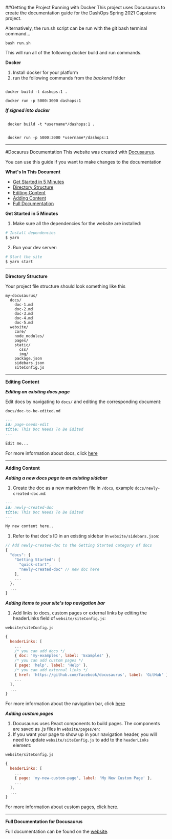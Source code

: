 ##Getting the Project Running with Docker
This project uses Docusaurus to create the documentation guide for the DashOps Spring 2021 Capstone project.

Alternatively, the run.sh script can be run with the git bash terminal command...

```
bash run.sh
```
This will run all of the following docker build and run commands.

**Docker**
1. Install docker for your platform
2. run the following commands from the *backend* folder

```

docker build -t dashops:1 .

```

```
docker run -p 5000:3000 dashops:1

```

***If signed into docker***
```

 docker build -t *username*/dashops:1 .

```

```
 
 docker run -p 5000:3000 *username*/dashops:1

```

------------------------------------------------------------------

#Docaurus Documentation
This website was created with [Docusaurus](https://docusaurus.io/).

You can use this guide if you want to make changes to the documentation


**What's In This Document**

- [Get Started in 5 Minutes](#get-started-in-5-minutes)
- [Directory Structure](#directory-structure)
- [Editing Content](#editing-content)
- [Adding Content](#adding-content)
- [Full Documentation](#full-documentation)


**Get Started in 5 Minutes**

1. Make sure all the dependencies for the website are installed:

```sh
# Install dependencies
$ yarn
```

2. Run your dev server:

```sh
# Start the site
$ yarn start
```

----------------------------------------------------------------------------

**Directory Structure**

Your project file structure should look something like this

```
my-docusaurus/
  docs/
    doc-1.md 
    doc-2.md
    doc-3.md
    doc-4.md
    doc-5.md
  website/
    core/
    node_modules/
    pages/
    static/
      css/
      img/
    package.json
    sidebars.json
    siteConfig.js
```
--------------------------------------------------------------------------------------------

**Editing Content**

***Editing an existing docs page***

Edit docs by navigating to `docs/` and editing the corresponding document:

`docs/doc-to-be-edited.md`

```markdown
---
id: page-needs-edit
title: This Doc Needs To Be Edited
---

Edit me...
```

For more information about docs, click [here](https://docusaurus.io/docs/en/navigation)

----------------------------------------------------------------------------------------------

**Adding Content**

***Adding a new docs page to an existing sidebar***

1. Create the doc as a new markdown file in `/docs`, example `docs/newly-created-doc.md`:

```md
---
id: newly-created-doc
title: This Doc Needs To Be Edited
---

My new content here..
```

1. Refer to that doc's ID in an existing sidebar in `website/sidebars.json`:

```javascript
// Add newly-created-doc to the Getting Started category of docs
{
  "docs": {
    "Getting Started": [
      "quick-start",
      "newly-created-doc" // new doc here
    ],
    ...
  },
  ...
}
```

***Adding items to your site's top navigation bar***

1. Add links to docs, custom pages or external links by editing the headerLinks field of `website/siteConfig.js`:

`website/siteConfig.js`

```javascript
{
  headerLinks: [
    ...
    /* you can add docs */
    { doc: 'my-examples', label: 'Examples' },
    /* you can add custom pages */
    { page: 'help', label: 'Help' },
    /* you can add external links */
    { href: 'https://github.com/facebook/docusaurus', label: 'GitHub' },
    ...
  ],
  ...
}
```

For more information about the navigation bar, click [here](https://docusaurus.io/docs/en/navigation)

***Adding custom pages***

1. Docusaurus uses React components to build pages. The components are saved as .js files in `website/pages/en`:
1. If you want your page to show up in your navigation header, you will need to update `website/siteConfig.js` to add to the `headerLinks` element:

`website/siteConfig.js`

```javascript
{
  headerLinks: [
    ...
    { page: 'my-new-custom-page', label: 'My New Custom Page' },
    ...
  ],
  ...
}
```

For more information about custom pages, click [here](https://docusaurus.io/docs/en/custom-pages).

----------------------------------------------------------------------------------------------------

**Full Documentation for Docusaurus**

Full documentation can be found on the [website](https://docusaurus.io/).
